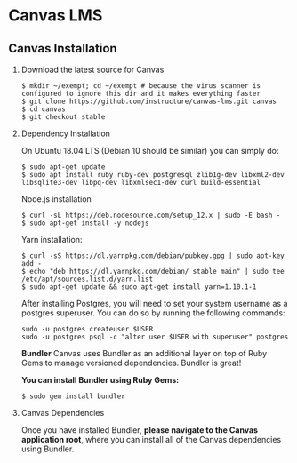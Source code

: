 # Canvas LMS

## Canvas Installation

1. Download the latest source for Canvas

   ```
   $ mkdir ~/exempt; cd ~/exempt # because the virus scanner is configured to ignore this dir and it makes everything faster
   $ git clone https://github.com/instructure/canvas-lms.git canvas
   $ cd canvas
   $ git checkout stable
   ```

2. Dependency Installation

   On Ubuntu 18.04 LTS (Debian 10 should be similar) you can simply do:

   ```
   $ sudo apt-get update
   $ sudo apt install ruby ruby-dev postgresql zlib1g-dev libxml2-dev libsqlite3-dev libpq-dev libxmlsec1-dev curl build-essential
   ```

   Node.js installation

   ```
   $ curl -sL https://deb.nodesource.com/setup_12.x | sudo -E bash -
   $ sudo apt-get install -y nodejs 
   ```

   Yarn installation:

   ```
   $ curl -sS https://dl.yarnpkg.com/debian/pubkey.gpg | sudo apt-key add -
   $ echo "deb https://dl.yarnpkg.com/debian/ stable main" | sudo tee /etc/apt/sources.list.d/yarn.list
   $ sudo apt-get update && sudo apt-get install yarn=1.10.1-1
   ```

   After installing Postgres, you will need to set your system username as a postgres superuser. You can do so by running the following commands:

   ```
   sudo -u postgres createuser $USER
   sudo -u postgres psql -c "alter user $USER with superuser" postgres
   ```

   **Bundler**
   Canvas uses Bundler as an additional layer on top of Ruby Gems to manage versioned dependencies. Bundler is great!

   **You can install Bundler using Ruby Gems:**

   ```
   $ sudo gem install bundler
   ```

3. Canvas Dependencies

   Once you have installed Bundler, **please navigate to the Canvas application root**, where you can install all of the Canvas dependencies using Bundler.

   ```
   
   ```

   

